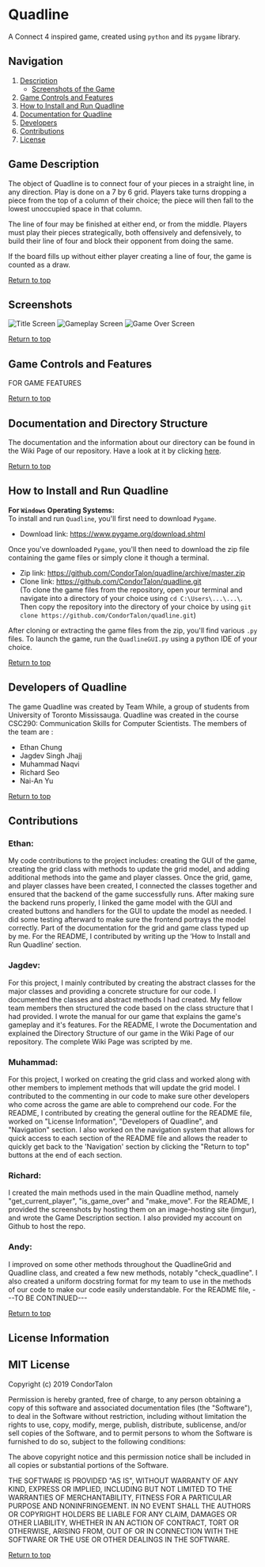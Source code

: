 # Quadline

A Connect 4 inspired game, created using `python` and its `pygame` library.

## Navigation 
<a name="top"></a> 
1.  [Description](#intro) 
    - [Screenshots of the Game](#screen)
2. [Game Controls and Features](#feature)
3. [How to Install and Run Quadline](#install)
4. [Documentation for Quadline](#documen)
5. [Developers](#devs)
6. [Contributions](#contrib)
7. [License](#license)

## <a name="intro"></a>Game Description 

The object of Quadline is to connect four of your pieces in a straight line, in any direction. Play is done on a 7 by 6 grid. Players take turns dropping a piece from the top of a column of their choice; the piece will then fall to the lowest unoccupied space in that column.

The line of four may be finished at either end, or from the middle. Players must play their pieces strategically, both offensively and defensively, to build their line of four and block their opponent from doing the same.

If the board fills up without either player creating a line of four, the game is counted as a draw.

[Return to top](#top)




## <a name="screen"></a>Screenshots

![Title Screen](https://i.imgur.com/3wLthBM.png)
![Gameplay Screen](https://i.imgur.com/fBXdEfr.png)
![Game Over Screen](https://i.imgur.com/sUsiEaw.png)

[Return to top](#top)


## <a name="feature"></a>Game Controls and Features

FOR GAME FEATURES 

[Return to top](#top)






## <a name="documen"></a>Documentation and Directory Structure

The documentation and the information about our directory can be found in the Wiki Page of our repository. Have a look at it by clicking [here](https://github.com/CondorTalon/quadline/wiki/Quadline-Wiki).

[Return to top](#top)



## <a name="install"></a>How to Install and Run Quadline 

**For `Windows` Operating Systems:**  
To install and run `Quadline`, you'll first need to download `Pygame`.  
* Download link: https://www.pygame.org/download.shtml  
  
Once you've downloaded `Pygame`, you'll then need to download the zip file containing the game files or simply clone it though a terminal.
* Zip link: https://github.com/CondorTalon/quadline/archive/master.zip  
* Clone link: https://github.com/CondorTalon/quadline.git  
(To clone the game files from the repository, open your terminal and navigate into a directory of your choice using `cd C:\Users\...\...\`. Then copy the repository into the directory of your choice by using `git clone https://github.com/CondorTalon/quadline.git`)  
  
After cloning or extracting the game files from the zip, you'll find various `.py` files. To launch the game, run the `QuadlineGUI.py` using a python IDE of your choice.

[Return to top](#top)

## <a name="devs"></a>Developers of Quadline

The game Quadline was created by Team While, a group of students from University of Toronto Mississauga. Quadline was created in the course CSC290: Communication Skills for Computer Scientists. The members of the team are :

- Ethan Chung
- Jagdev Singh Jhajj
- Muhammad Naqvi
- Richard Seo
- Nai-An Yu

[Return to top](#top)

## <a name="contrib"></a>Contributions  
  
### Ethan:  
My code contributions to the project includes: creating the GUI of the game, creating the grid class with methods to update the grid model, and adding additional methods into the game and player classes. Once the grid, game, and player classes have been created, I connected the classes together and ensured that the backend of the game successfully runs. After making sure the backend runs properly, I linked the game model with the GUI and created buttons and handlers for the GUI to update the model as needed. I did some testing afterward to make sure the frontend portrays the model correctly. Part of the documentation for the grid and game class typed up by me. For the README, I contributed by writing up the ‘How to Install and Run Quadline’ section.

### Jagdev:

For this project, I mainly contributed by creating the abstract classes for the major classes and providing a concrete structure for our code. I documented the classes and abstract methods I had created. My fellow team members then structured the code based on the class structure that I had provided. I wrote the manual for our game that explains the game's gameplay and it's features. For the README, I wrote the Documentation and explained the Directory Structure of our game in the Wiki Page of our repository. The complete Wiki Page was scripted by me. 

### Muhammad: 

For this project, I worked on creating the grid class and worked along with other members to implement methods that will update the grid model. I contributed to the commenting in our code to make sure other developers who come across the game are able to comprehend our code. For the README, I contributed by creating the general outline for the README file, worked on "License Information", "Developers of Quadline", and "Navigation" section. I also worked on the navigation system that allows for quick access to each section of the README file and allows the reader to quickly get back to the 'Navigation' section by clicking the "Return to top" buttons at the end of each section. 

### Richard:

I created the main methods used in the main Quadline method, namely "get_current_player", "is_game_over" and "make_move". For the README, I provided the screenshots by hosting them on an image-hosting site (imgur), and wrote the Game Description section. I also provided my account on Github to host the repo.

### Andy:

I improved on some other methods throughout the QuadlineGrid and Quadline class, and created a few new methods, notably "check_quadline". I also created a uniform docstring format for my team to use in the methods of our code to make our code easily understandable. For the README file, ---TO BE CONTINUED---

[Return to top](#top)



## <a name="license"></a>License Information

## MIT License 

Copyright (c) 2019 CondorTalon

Permission is hereby granted, free of charge, to any person obtaining a copy of this software and associated documentation files (the "Software"), to deal in the Software without restriction, including without limitation the rights to use, copy, modify, merge, publish, distribute, sublicense, and/or sell copies of the Software, and to permit persons to whom the Software is furnished to do so, subject to the following conditions:

The above copyright notice and this permission notice shall be included in all copies or substantial portions of the Software.

THE SOFTWARE IS PROVIDED "AS IS", WITHOUT WARRANTY OF ANY KIND, EXPRESS OR IMPLIED, INCLUDING BUT NOT LIMITED TO THE WARRANTIES OF MERCHANTABILITY, FITNESS FOR A PARTICULAR PURPOSE AND NONINFRINGEMENT. IN NO EVENT SHALL THE AUTHORS OR COPYRIGHT HOLDERS BE LIABLE FOR ANY CLAIM, DAMAGES OR OTHER LIABILITY, WHETHER IN AN ACTION OF CONTRACT, TORT OR OTHERWISE, ARISING FROM, OUT OF OR IN CONNECTION WITH THE SOFTWARE OR THE USE OR OTHER DEALINGS IN THE SOFTWARE.


[Return to top](#top)


